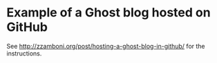# Example of a Ghost blog hosted on GitHub

See http://zzamboni.org/post/hosting-a-ghost-blog-in-github/ for the instructions.


